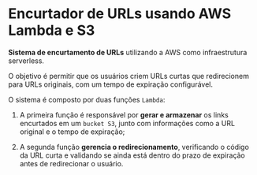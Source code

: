 # Encurtador de URLs usando AWS Lambda e S3

**Sistema de encurtamento de URLs** utilizando a AWS como infraestrutura serverless.

O objetivo é permitir que os usuários criem URLs curtas que redirecionem para URLs originais, com um tempo de expiração configurável.

O sistema é composto por duas funções `Lambda`: 
1. A primeira função é responsável por **gerar e armazenar** os links encurtados em um `bucket S3`, junto com informações como a URL original e o tempo de expiração; 

2. A segunda função **gerencia o redirecionamento**, verificando o código da URL curta e validando se ainda está dentro do prazo de expiração antes de redirecionar o usuário.